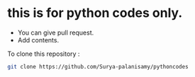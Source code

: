 # this is for python codes only. 
* You can give pull request.
* Add contents.

To clone this repository : 
```bash 
git clone https://github.com/Surya-palanisamy/pythoncodes
```
